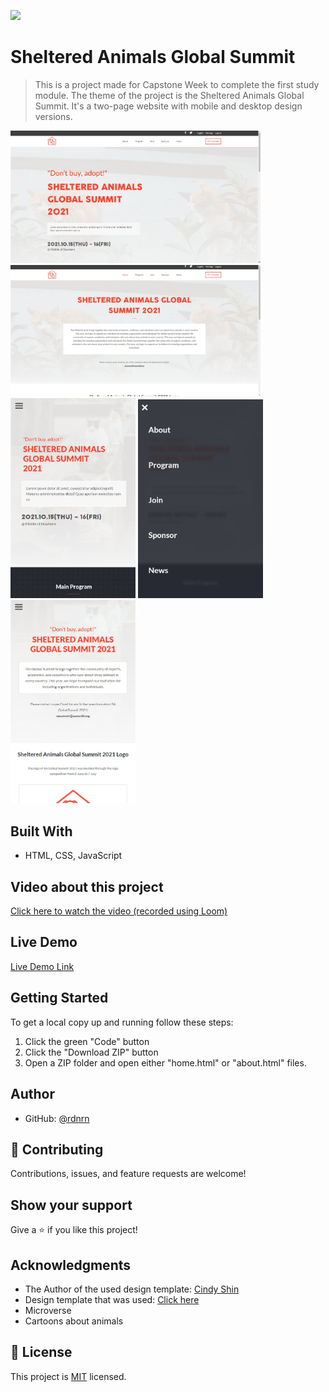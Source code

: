 ![](https://img.shields.io/badge/Microverse-blueviolet)

# Sheltered Animals Global Summit

> This is a project made for Capstone Week to complete the first study module. The theme of the project is the Sheltered Animals Global Summit. It's a two-page website with mobile and desktop design versions.

<img src="./images/screenshots/desktop-home.jpg" width="400px">
<img src="./images/screenshots/desktop-about.jpg" width="400px">
<img src="./images/screenshots/mobile-home.jpg" width="200px">
<img src="./images/screenshots/mobile-home-menu.jpg" width="200px">
<img src="./images/screenshots/mobile-about.jpg" width="200px">


## Built With

- HTML, CSS, JavaScript

## Video about this project

[Click here to watch the video (recorded using Loom)](https://www.loom.com/share/97cdad832e6c4944ba63447d2f9de467)

## Live Demo

[Live Demo Link](https://raw.githack.com/rdnrn/capstone-summit/main/home.html)


## Getting Started

To get a local copy up and running follow these steps:

1. Click the green "Code" button
2. Click the "Download ZIP" button
3. Open a ZIP folder and open either "home.html" or "about.html" files.


## Author

- GitHub: [@rdnrn](https://github.com/rdnrn)

## 🤝 Contributing

Contributions, issues, and feature requests are welcome!

## Show your support

Give a ⭐️ if you like this project!

## Acknowledgments

- The Author of the used design template: [Cindy Shin](https://www.behance.net/adagio07)
- Design template that was used: [Click here](https://www.behance.net/gallery/29845175/CC-Global-Summit-2015)
- Microverse
- Cartoons about animals

## 📝 License

This project is [MIT](./MIT.md) licensed.
